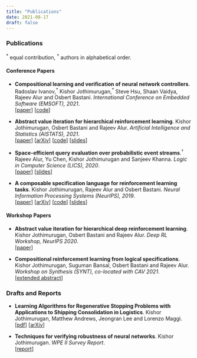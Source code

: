 ```yaml
---
title: "Publications"
date: 2021-08-17
draft: false
---
```


### Publications
<sup>\*</sup> equal contribution, <sup>&dagger;</sup> authors in alphabetical order.

#### Conference Papers

* __Compositional learning and verification of neural network controllers__.
   Radoslav Ivanov,<sup>\*</sup> Kishor Jothimurugan,<sup>\*</sup> Steve Hsu, Shaan Vaidya, Rajeev Alur and Osbert Bastani.
   _International Conference on Embedded Software (EMSOFT), 2021_.  
   [[paper](papers/emsoft21.pdf)]
   [[code](https://github.com/keyshor/autonomous_car_verification)]

* __Abstract value iteration for hierarchical reinforcement learning__.
   Kishor Jothimurugan, Osbert Bastani and Rajeev Alur.
   _Artificial Intelligence and Statistics (AISTATS), 2021_.  
   [[paper](https://arxiv.org/pdf/2010.15638.pdf)]
   [[arXiv](https://arxiv.org/abs/2010.15638)]
   [[code](https://github.com/keyshor/abstract-value-iteration)]
   [[slides](https://drive.google.com/file/d/1cu037p8c5xn7AzcII5a-VozgBIBpDuET/view?usp=sharing)]

* __Space-efficient query evaluation over probabilistic event streams__.<sup>&dagger;</sup>
   Rajeev Alur, Yu Chen, Kishor Jothimurugan and Sanjeev Khanna.
   _Logic in Computer Science (LICS), 2020_.  
   [[paper](papers/lics20.pdf)]
   [[slides](https://docs.google.com/presentation/d/1hIBcbCh8aD63NEWL2lydmi2Wprz72wcQohP8e8yU1BA/edit?usp=sharing)]

* __A composable specification language for reinforcement learning tasks__.
   Kishor Jothimurugan, Rajeev Alur and Osbert Bastani.
   _Neural Information Processing Systems (NeurIPS), 2019_.  
   [[paper](https://arxiv.org/pdf/2008.09293.pdf)]
   [[arXiv](https://arxiv.org/abs/2008.09293)]
   [[code](https://github.com/keyshor/spectrl_tool)]
   [[slides](https://drive.google.com/file/d/1-TfjsnnWWFI9Dz0rAGBgjoRJ6ESlKSzJ/view?usp=sharing)]


#### Workshop Papers

* __Abstract value iteration for hierarchical deep reinforcement learning__.
   Kishor Jothimurugan, Osbert Bastani and Rajeev Alur.
   _Deep RL Workshop, NeurIPS 2020_.  
   [[paper](papers/avi_workshop.pdf)]

* __Compositional reinforcement learning from logical specifications__.
   Kishor Jothimurugan, Suguman Bansal, Osbert Bastani and Rajeev Alur.
   _Workshop on Synthesis (SYNT), co-located with CAV 2021_.  
   [[extended abstract](papers/synt_workshop.pdf)]


### Drafts and Reports

* __Learning Algorithms for Regenerative Stopping Problems with Applications to Shipping Consolidation in Logistics__.
   Kishor Jothimurugan, Matthew Andrews, Jeongran Lee and Lorenzo Maggi.  
   [[pdf](https://arxiv.org/pdf/2105.02318.pdf)]
   [[arXiv](https://arxiv.org/abs/2105.02318)]

* __Techniques for verifying robustness of neural networks__.
   Kishor Jothimurugan.
   _WPE II Survey Report_.  
   [[report](papers/wpe2.pdf)]
